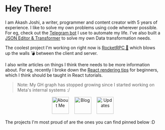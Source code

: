 # Hey There!

I am Akash Joshi, a writer, programmer and content creator with 5 years of experience. I like to solve my own problems using code wherever possible. For eg, check out the [Telegram bot](https://github.com/akash-joshi/madulus) I use to automate my life. I've also built a [JSON Editor & Transformer](https://github.com/akash-joshi/json-transformer) to solve my own Data transformation needs.

The coolest project I'm working on right now is [RocketRPC 🚀](https://github.com/akash-joshi/rocketrpc) which blows up the walls 💣 between the client and server. 

I also write articles on things I think there needs to be more information about. For eg, recently I broke down the [React rendering tips](https://thewriting.dev/revisiting-react-rendering/) for beginners, which I think should be taught in React tutorials.

> Note: My GH graph has stopped growing since I started working on Meta's internal systems :/

<p align="center">
  <a href="https://thewriting.dev/about"><img src='https://github.com/pavanjadhaw/pavanjadhaw/raw/master/me.svg?sanitize=true' alt="About Me" title="About Me" height='55px'/></a>　
  <a href="https://thewriting.dev"><img src='https://github.com/pavanjadhaw/pavanjadhaw/raw/master/blog.svg?sanitize=true' alt="Blog" title="Blog" height='55px'/></a>　
  <a href="https://twitter.com/thewritingdev"><img src='https://github.com/pavanjadhaw/pavanjadhaw/raw/master/updates.svg?sanitize=true' alt="Updates" title="Updates" height='55px'/></a>　
</p>

The projects I'm most proud of are the ones you can find pinned below :D
